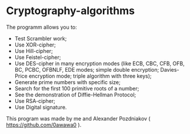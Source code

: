 # Cryptography-algorithms
The programm allows you to:
- Test Scrambler work;
- Use XOR-cipher;
- Use Hill-cipher; 
- Use Feistel-cipher;
- Use DES-cipher in many encryption modes (like ECB, CBC, CFB, OFB, BC, PCBC, OFBNLF, EDE modes; simple double encryption; Davies-Price encryption mode; triple algorithm with three keys);
- Generate prime numbers with specific size;
- Search for the first 100 primitive roots of a number;
- See the demonstration of Diffie-Hellman Protocol;
- Use RSA-cipher;
- Use Digital signature.

This program  was made by me and Alexander Pozdniakov ( https://github.com/0awawa0 ).

